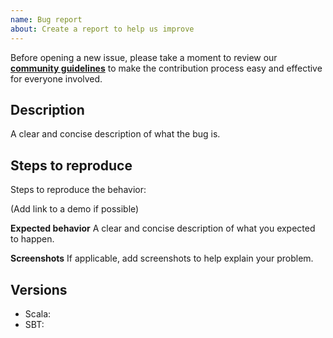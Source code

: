 ```yaml
---
name: Bug report
about: Create a report to help us improve
---
```


Before opening a new issue, please take a moment to review our [**community guidelines**](https://github.com/faeldon/scala-api-boilerplate/blob/master/.github/CONTRIBUTING.md) to make the contribution process easy and effective for everyone involved.

## Description
A clear and concise description of what the bug is.

## Steps to reproduce
Steps to reproduce the behavior:

(Add link to a demo if possible)

**Expected behavior**
A clear and concise description of what you expected to happen.

**Screenshots**
If applicable, add screenshots to help explain your problem.

## Versions

- Scala:
- SBT:
